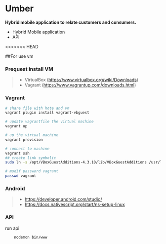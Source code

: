 # Umber
<strong>Hybrid mobile application to relate customers and consumers.</strong>


<ul>
<li>Hybrid Mobile application</li>
<li>API</li>
</ul>
<<<<<<< HEAD


##For use vm
### Prequest install VM
 > - VirtualBox (https://www.virtualbox.org/wiki/Downloads)
 > - Vagrant (https://www.vagrantup.com/downloads.html)
### Vagrant

``` bash
# share file with hote and vm
vagrant plugin install vagrant-vbguest

# update vagrantfile the virtual machine
vagrant up

# up the virtual machine
vagrant provision

# connect to machine
vagrant ssh
## create link symbolic
sudo ln -s /opt/VBoxGuestAdditions-4.3.10/lib/VBoxGuestAdditions /usr/lib/VBoxGuestAdditions

# modif password vagrant
passwd vagrant
```
### Android

> - https://developer.android.com/studio/
> - https://docs.nativescript.org/start/ns-setup-linux


### API
run api 

        nodemon bin/www
